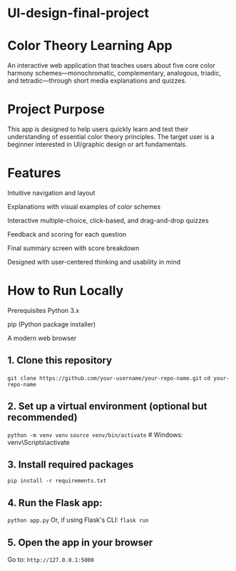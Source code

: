 # UI-design-final-project


# Color Theory Learning App
An interactive web application that teaches users about five core color harmony schemes—monochromatic, complementary, analogous, triadic, and tetradic—through short media explanations and quizzes.


# Project Purpose
This app is designed to help users quickly learn and test their understanding of essential color theory principles. The target user is a beginner interested in UI/graphic design or art fundamentals.


# Features
Intuitive navigation and layout

Explanations with visual examples of color schemes

Interactive multiple-choice, click-based, and drag-and-drop quizzes

Feedback and scoring for each question

Final summary screen with score breakdown

Designed with user-centered thinking and usability in mind


# How to Run Locally
Prerequisites
Python 3.x

pip (Python package installer)

A modern web browser


## 1. Clone this repository

`git clone https://github.com/your-username/your-repo-name.git`
`cd your-repo-name`

## 2. Set up a virtual environment (optional but recommended)
`python -m venv venv`
`source venv/bin/activate`  # Windows: venv\Scripts\activate

## 3. Install required packages
`pip install -r requirements.txt`

## 4. Run the Flask app: 
`python app.py`
Or, if using Flask's CLI:
`flask run`

## 5. Open the app in your browser
Go to:
`http://127.0.0.1:5000`
